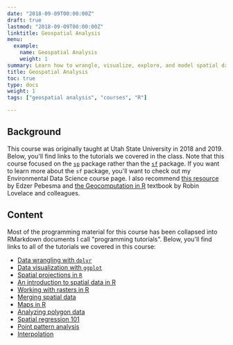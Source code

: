 ```yaml
---
date: "2018-09-09T00:00:00Z"
draft: true
lastmod: "2018-09-09T00:00:00Z"
linktitle: Geospatial Analysis 
menu:
  example:
    name: Geospatial Analysis 
    weight: 1
summary: Learn how to wrangle, visualize, explore, and model spatial data in R.
title: Geospatial Analysis 
toc: true
type: docs
weight: 1
tags: ["geospatial analysis", "courses", "R"]

---
```


## Background

This course was originally taught at Utah State University in 2018 and 2019.  Below, you'll find links to the tutorials we covered in the class.  Note that this course focused on the [`sp`](https://cran.r-project.org/web/packages/sp/index.html) package rather than the [`sf`](https://r-spatial.github.io/sf/) package.  If you want to learn more about the `sf` package, you'll want to check out my Environmental Data Science course page.  I also recommend [this resource](https://r-spatial.github.io/sf/articles/sf1.html) by Edzer Pebesma and [the Geocomputation in R](https://r-spatial.github.io/sf/articles/sf1.html) textbook by Robin Lovelace and colleagues.

## Content

Most of the programming material for this course has been collapsed into RMarkdown documents I call "programming tutorials".  Below, you'll find links to all of the tutorials we covered in this course:

* [Data wrangling with `dplyr`](2_describing_data_lab.html)
* [Data visualization with `ggplot`](3_viz_lab.html)
* [Spatial projections in `R`](5_projections.html)
* [An introduction to spatial data in R](5_spatial_intro_lab.html)
* [Working with rasters in R](6_rasters_lab.html)
* [Merging spatial data](7_spatial_data_int_lab.html)
* [Maps in R](Maps_in_R_LAB.html)
* [Analyzing polygon data](Areal_data_LAB.html)
* [Spatial regression 101](Spatial_regression_LAB.html)
* [Point pattern analysis](Point_pattern_LAB.html)
* [Interpolation](Interpolation_LAB.html)



